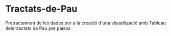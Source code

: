 # Tractats-de-Pau
Pretractament de les dades per a la creació d'una visualització amb Tableau dels tractats de Pau per països
